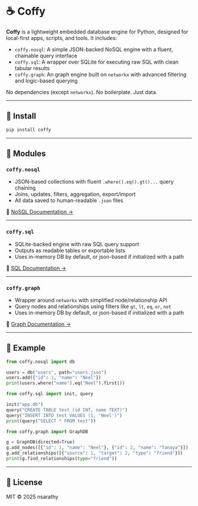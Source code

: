 # ☕ Coffy

**Coffy** is a lightweight embedded database engine for Python, designed for local-first apps, scripts, and tools. It includes:

- `coffy.nosql`: A simple JSON-backed NoSQL engine with a fluent, chainable query interface  
- `coffy.sql`: A wrapper over SQLite for executing raw SQL with clean tabular results  
- `coffy.graph`: An graph engine built on `networkx` with advanced filtering and logic-based querying

No dependencies (except `networkx`). No boilerplate. Just data.

---

## 🔧 Install

```bash
pip install coffy
```

---

## 📂 Modules

### `coffy.nosql`

- JSON-based collections with fluent `.where().eq().gt()...` query chaining  
- Joins, updates, filters, aggregation, export/import  
- All data saved to human-readable `.json` files  

📄 [NoSQL Documentation →](https://github.com/nsarathy/Coffy/blob/main/NOSQL_DOCS.md)

---

### `coffy.sql`

- SQLite-backed engine with raw SQL query support  
- Outputs as readable tables or exportable lists  
- Uses in-memory DB by default, or json-based if initialized with a path  

📄 [SQL Documentation →](https://github.com/nsarathy/Coffy/blob/main/SQL_DOCS.md)

---

### `coffy.graph`

- Wrapper around `networkx` with simplified node/relationship API  
- Query nodes and relationships using filters like `gt`, `lt`, `eq`, `or`, `not`  
- Uses in-memory DB by default, or json-based if initialized with a path  

📄 [Graph Documentation →](https://github.com/nsarathy/Coffy/blob/main/GRAPH_DOCS.md)

---

## 🧪 Example

```python
from coffy.nosql import db

users = db("users", path="users.json")
users.add({"id": 1, "name": "Neel"})
print(users.where("name").eq("Neel").first())
```

```python
from coffy.sql import init, query

init("app.db")
query("CREATE TABLE test (id INT, name TEXT)")
query("INSERT INTO test VALUES (1, 'Neel')")
print(query("SELECT * FROM test"))
```

```python
from coffy.graph import GraphDB

g = GraphDB(directed=True)
g.add_nodes([{"id": 1, "name": "Neel"}, {"id": 2, "name": "Tanaya"}])
g.add_relationships([{"source": 1, "target": 2, "type": "friend"}])
print(g.find_relationships(type="friend"))
```

---

## 📄 License

MIT © 2025 nsarathy